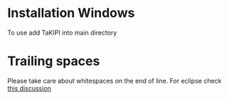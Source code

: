 # Installation Windows

To use add TaKIPI into main directory

# Trailing spaces

Please take care about whitespaces on the end of line.
For eclipse check [this discussion](http://stackoverflow.com/questions/1043433/how-to-auto-remove-trailing-whitespace-in-eclipse)
